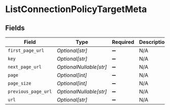 # ListConnectionPolicyTargetMeta


## Fields

| Field                   | Type                    | Required                | Description             |
| ----------------------- | ----------------------- | ----------------------- | ----------------------- |
| `first_page_url`        | *Optional[str]*         | :heavy_minus_sign:      | N/A                     |
| `key`                   | *Optional[str]*         | :heavy_minus_sign:      | N/A                     |
| `next_page_url`         | *OptionalNullable[str]* | :heavy_minus_sign:      | N/A                     |
| `page`                  | *Optional[int]*         | :heavy_minus_sign:      | N/A                     |
| `page_size`             | *Optional[int]*         | :heavy_minus_sign:      | N/A                     |
| `previous_page_url`     | *OptionalNullable[str]* | :heavy_minus_sign:      | N/A                     |
| `url`                   | *Optional[str]*         | :heavy_minus_sign:      | N/A                     |